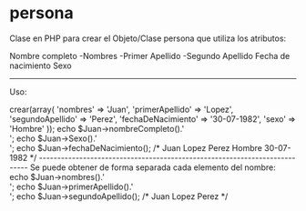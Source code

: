 # persona
Clase en PHP para crear el Objeto/Clase persona que utiliza los atributos:

Nombre completo
    -Nombres
    -Primer Apellido
    -Segundo Apellido
Fecha de nacimiento
Sexo

---------------------------------------------------------------------------
Uso:

<?php
declare(strict_types=1);
require_once __DIR__ . '/vendor/autoload.php';

use src\CrearPersona;

$persona = new CrearPersona;

$Juan = $persona->crear(array(
    'nombres' => 'Juan',
    'primerApellido' => 'Lopez',
    'segundoApellido' => 'Perez',
    'fechaDeNacimiento' => '30-07-1982',
    'sexo' => 'Hombre'
));

echo $Juan->nombreCompleto().'<br>';
echo $Juan->Sexo().'<br>';
echo $Juan->fechaDeNacimiento();

/*
Juan Lopez Perez
Hombre
30-07-1982
*/

---------------------------------------------------------------------------

Se puede obtener de forma separada cada elemento del nombre:

echo $Juan->nombres().'<br>';
echo $Juan->primerApellido().'<br>';
echo $Juan->segundoApellido();

/*
Juan
Lopez
Perez
*/
